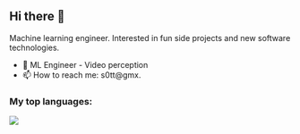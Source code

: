 ## Hi there 👋 ##
Machine learning engineer. 
Interested in fun side projects and new software technologies. 

- :pushpin: ML Engineer - Video perception
- 📫 How to reach me: s0tt@gmx.

### My top languages: ###

<a href="https://github.com/s0tt">
  <img align="center" src="https://github-readme-stats-git-masterrstaa-rickstaa.vercel.app/api/top-langs/?username=s0tt&layout=compact&hide=jupyter%20notebook,html,hack,assembly,scilab" />
</a>

